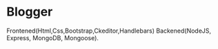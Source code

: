 # Blogger 
Frontened(Html,Css,Bootstrap,Ckeditor,Handlebars)
Backened(NodeJS, Express, MongoDB, Mongoose).
